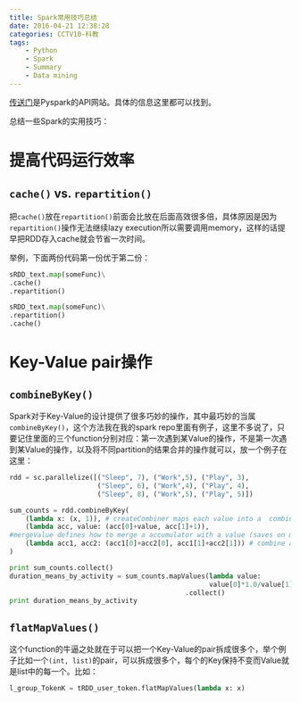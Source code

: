 ```yaml
---
title: Spark常用技巧总结
date: 2016-04-21 12:38:28
categories: CCTV10-科教
tags:
    - Python
    - Spark
    - Summary
    - Data mining
---
```


[传送门](http://spark.apache.org/docs/latest/api/python/index.html)是Pyspark的API网站。具体的信息这里都可以找到。

总结一些Spark的实用技巧：

<!--more-->

# 提高代码运行效率 #

## `cache()` vs. `repartition()` ##

把`cache()`放在`repartition()`前面会比放在后面高效很多倍，具体原因是因为`repartition()`操作无法继续lazy execution所以需要调用memory，这样的话提早把RDD存入cache就会节省一次时间。

举例，下面两份代码第一份优于第二份：

```python
sRDD_text.map(someFunc)\
.cache()
.repartition()
```

```python
sRDD_text.map(someFunc)\
.repartition()
.cache()
```

# Key-Value pair操作 #

## `combineByKey()` ##

Spark对于Key-Value的设计提供了很多巧妙的操作，其中最巧妙的当属`combineByKey()`，这个方法我在我的spark repo里面有例子，这里不多说了，只要记住里面的三个function分别对应：第一次遇到某Value的操作，不是第一次遇到某Value的操作，以及将不同partition的结果合并的操作就可以，放一个例子在这里：

```python
rdd = sc.parallelize([("Sleep", 7), ("Work",5), ("Play", 3), 
                      ("Sleep", 6), ("Work",4), ("Play", 4),
                      ("Sleep", 8), ("Work",5), ("Play", 5)])

sum_counts = rdd.combineByKey(
    (lambda x: (x, 1)), # createCombiner maps each value into a  combiner (or accumulator)
    (lambda acc, value: (acc[0]+value, acc[1]+1)),
#mergeValue defines how to merge a accumulator with a value (saves on mapping each value to an accumulator first)
    (lambda acc1, acc2: (acc1[0]+acc2[0], acc1[1]+acc2[1])) # combine accumulators
)

print sum_counts.collect()
duration_means_by_activity = sum_counts.mapValues(lambda value:
                                                  value[0]*1.0/value[1]) \
                                            .collect()
print duration_means_by_activity
```

## `flatMapValues()` ##

这个function的牛逼之处就在于可以把一个Key-Value的pair拆成很多个，举个例子比如一个`(int, list)`的pair，可以拆成很多个，每个的Key保持不变而Value就是list中的每一个。比如：

```python
l_group_TokenK = tRDD_user_token.flatMapValues(lambda x: x)
```



